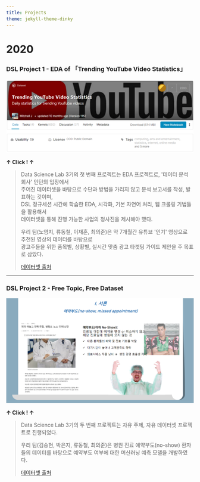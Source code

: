 ```yaml
---
title: Projects
theme: jekyll-theme-dinky
---
```


# **2020**

### **DSL Project 1 - EDA of 「Trending YouTube Video Statistics」**

[![YouTube](\assets\img\project\youtube.png "Presentation Link")](https://yonsei-my.sharepoint.com/:p:/g/personal/euijun_choi_o365_yonsei_ac_kr/ESuQPLZBIQdNidqzf2CxHs0BlQYbdKnCMyB4zvkaG2EACw?rtime=A8A6vfLM10g)  

**↑ Click ! ↑**

> Data Science Lab 3기의 첫 번째 프로젝트는 EDA 프로젝트로, '데이터 분석 회사' 인턴의 입장에서  
> 주어진 데이터셋을 바탕으로 수단과 방법을 가리지 않고 분석 보고서를 작성, 발표하는 것이며,  
> DSL 정규세션 시간에 학습한 EDA, 시각화, 기본 자연어 처리, 웹 크롤링 기법들을 활용해서   
> 데이터셋을 통해 진행 가능한 사업의 청사진을 제시해야 했다.
>
> 우리 팀(노영지, 류동철, 이재훈, 최의준)은 약 7개월간 유튜브 '인기' 영상으로 추천된 영상의 데이터를 바탕으로  
> 광고주들을 위한 품목별, 상황별, 실시간 맞춤 광고 타겟팅 가이드 제안을 주 목표로 삼았다.   
>
> [데이터셋 출처](https://www.kaggle.com/datasnaek/youtube-new)   

***

### **DSL Project 2 - Free Topic, Free Dataset**

[![No-Show](\assets\img\project\project2.png "Presentation Link")](https://yonsei-my.sharepoint.com/:p:/g/personal/euijun_choi_o365_yonsei_ac_kr/EVAxzqoWt_5JhSt6ra2uk04BIQnktxYRynkMoj-M31BxcQ?e=t2tgIP)  

**↑ Click ! ↑**

> Data Science Lab 3기의 두 번째 프로젝트는 자유 주제, 자유 데이터셋 프로젝트로 진행되었다. 
>
> 
>
>  우리 팀(김승현, 박은지, 류동철, 최의준)은 병원 진료 예약부도(no-show) 환자들의 데이터를 바탕으로 예약부도 여부에 대한 머신러닝 예측 모델을 개발하였다.
>
> [데이터셋 출처](https://www.kaggle.com/joniarroba/noshowappointments)   